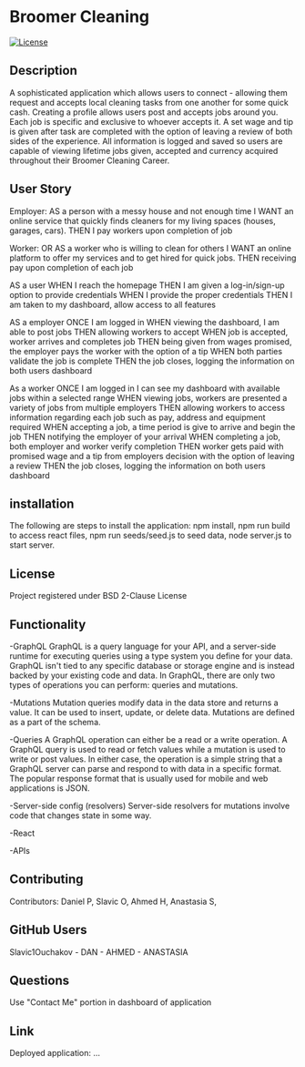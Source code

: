 # Broomer Cleaning
  [![License](https://img.shields.io/badge/License-BSD%203--Clause-blue.svg)](https://opensource.org/licenses/BSD-3-Clause)

## Description

A sophisticated application which allows users to connect - allowing them request and accepts local cleaning tasks from one another for some quick cash. Creating a profile allows users post and accepts jobs around you. Each job is specific and  exclusive to whoever accepts it. A set wage and tip is given after task are completed with the option of leaving a review of both sides of the experience. All information is logged and saved so users are capable of viewing lifetime jobs given, accepted and currency acquired throughout their Broomer Cleaning Career.

## User Story

Employer:
AS a person with a messy house and not enough time
I WANT an online service that quickly finds cleaners for my living spaces (houses, garages, cars).
THEN I pay workers upon completion of job

Worker:
OR AS a worker who is willing to clean for others
I WANT an online platform to offer my services and to get hired for quick jobs.
THEN receiving pay upon completion of each job

AS a user
WHEN I reach the homepage
THEN I am given a log-in/sign-up option to provide credentials
WHEN I provide the proper credentials
THEN I am taken to my dashboard, allow access to all features

AS a employer
ONCE I am logged in
WHEN viewing the dashboard, I am able to post jobs
THEN allowing workers to accept 
WHEN job is accepted, worker arrives and completes job
THEN being given from wages promised, the employer pays the worker with the option of a tip
WHEN both parties validate the job is complete
THEN the job closes, logging the information on both users dashboard

As a worker
ONCE I am logged in
I can see my dashboard with available jobs within a selected range
WHEN viewing jobs, workers are presented a variety of jobs from multiple employers
THEN allowing workers to access information regarding each job such as pay, address and equipment required
WHEN accepting a job, a time period is give to arrive and begin the job
THEN notifying the employer of your arrival
WHEN completing a job, both employer and worker verify completion 
THEN worker gets paid with promised wage and a tip from employers decision with the option of leaving a review
THEN the job closes, logging the information on both users dashboard


## installation

The following are steps to install the application: npm install, npm run build to access react files, npm run seeds/seed.js to seed data, node server.js to start server.

 ## License 

Project registered under BSD 2-Clause License

## Functionality

 -GraphQL
 GraphQL is a query language for your API, and a server-side runtime for executing queries using a type system you define for your data. GraphQL isn't tied to any specific database or storage engine and is instead backed by your existing code and data. In GraphQL, there are only two types of operations you can perform: queries and mutations.

-Mutations
 Mutation queries modify data in the data store and returns a value. It can be used to insert, update, or delete data. Mutations are defined as a part of the schema.

-Queries
 A GraphQL operation can either be a read or a write operation. A GraphQL query is used to read or fetch values while a mutation is used to write or post values. In either case, the operation is a simple string that a GraphQL server can parse and respond to with data in a specific format. The popular response format that is usually used for mobile and web applications is JSON.

-Server-side config (resolvers)
 Server-side resolvers for mutations involve code that changes state in some way.

-React

-APIs
 
 ## Contributing

 Contributors: Daniel P, Slavic O, Ahmed H, Anastasia S, 

 ## GitHub Users

 Slavic1Ouchakov - DAN - AHMED - ANASTASIA

 ## Questions
 
 Use "Contact Me" portion in dashboard of application

 ## Link

 Deployed application: ...
 